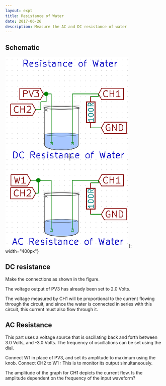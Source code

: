```yaml
---
layout: expt
title: Resistance of Water
date: 2017-06-26
description: Measure the AC and DC resistance of water
---
```



## Schematic 

![](images/schematics/waterRes.png){: width="400px"}

## DC resistance

Make the connections as shown in the figure.

The voltage output of PV3 has already been set to 2.0 Volts.

The voltage measured by CH1 will be proportional to the current flowing through the circuit, and since the water is connected in series with this circuit, this current must also flow through it.

## AC Resistance

This part uses a voltage source that is oscillating back and forth between 3.0 Volts, and -3.0 Volts. The frequency of oscillations can be set using the dial.


Connect W1 in place of PV3, and set its amplitude to maximum using the knob. Connect CH2 to W1 : This is to monitor its output simultaneously.


The amplitude of the graph for CH1 depicts the current flow. Is the amplitude dependent on the frequency of the input waveform? 



